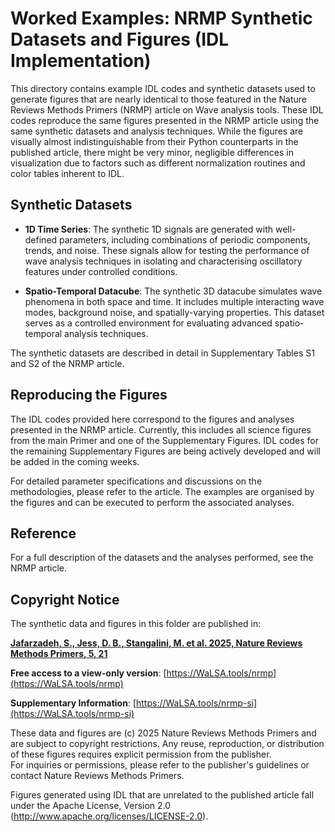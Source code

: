 # Worked Examples: NRMP Synthetic Datasets and Figures (IDL Implementation)

This directory contains example IDL codes and synthetic datasets used to generate figures that are nearly identical to those featured in the Nature Reviews Methods Primers (NRMP) article on Wave analysis tools. These IDL codes reproduce the same figures presented in the NRMP article using the same synthetic datasets and analysis techniques. While the figures are visually almost indistinguishable from their Python counterparts in the published article, there might be very minor, negligible differences in visualization due to factors such as different normalization routines and color tables inherent to IDL.

## Synthetic Datasets

- **1D Time Series**: The synthetic 1D signals are generated with well-defined parameters, including combinations of periodic components, trends, and noise. These signals allow for testing the performance of wave analysis techniques in isolating and characterising oscillatory features under controlled conditions.

- **Spatio-Temporal Datacube**: The synthetic 3D datacube simulates wave phenomena in both space and time. It includes multiple interacting wave modes, background noise, and spatially-varying properties. This dataset serves as a controlled environment for evaluating advanced spatio-temporal analysis techniques.

The synthetic datasets are described in detail in Supplementary Tables S1 and S2 of the NRMP article.

## Reproducing the Figures

The IDL codes provided here correspond to the figures and analyses presented in the NRMP article. Currently, this includes all science figures from the main Primer and one of the Supplementary Figures. IDL codes for the remaining Supplementary Figures are being actively developed and will be added in the coming weeks.

For detailed parameter specifications and discussions on the methodologies, please refer to the article. The examples are organised by the figures and can be executed to perform the associated analyses.

## Reference

For a full description of the datasets and the analyses performed, see the NRMP article.

## Copyright Notice

The synthetic data and figures in this folder are published in:

**[Jafarzadeh, S., Jess, D. B., Stangalini, M. et al. 2025, Nature Reviews Methods Primers, 5, 21](https://www.nature.com/articles/s43586-025-00392-0)**

**Free access to a view-only version**: [https://WaLSA.tools/nrmp](https://WaLSA.tools/nrmp)

**Supplementary Information**: [https://WaLSA.tools/nrmp-si](https://WaLSA.tools/nrmp-si)

These data and figures are (c) 2025 Nature Reviews Methods Primers and are subject to copyright restrictions. Any reuse, reproduction, or distribution of these figures requires explicit permission from the publisher.<br>
For inquiries or permissions, please refer to the publisher's guidelines or contact Nature Reviews Methods Primers.

Figures generated using IDL that are unrelated to the published article fall under the Apache License, Version 2.0 (http://www.apache.org/licenses/LICENSE-2.0).